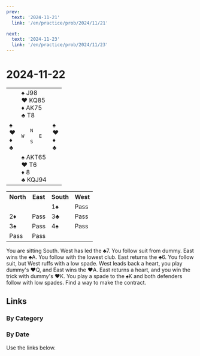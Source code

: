 ```yaml
---
prev:
  text: '2024-11-21'
  link: '/en/practice/prob/2024/11/21'

next:
  text: '2024-11-23'
  link: '/en/practice/prob/2024/11/23'
---
```


# 2024-11-22

<table class="deal">
	<tr>
		<td></td>
		<td>♠ J98<br>♥ KQ85<br>♦ AK75<br>♣ T8</td>
		<td></td>
	</tr>
	<tr>
		<td>♠ <br>♥ <br>♦ <br>♣ </td>
		<td><pre>   N<br>W     E<br>   S</pre></td>
		<td>♠ <br>♥ <br>♦ <br>♣ </td>
	</tr>
	<tr>
		<td></td>
		<td>♠ AKT65<br>♥ T6<br>♦ 8<br>♣ KQJ94</td>
		<td></td>
	</tr>
</table>

<table class="auction">
	<tr>
		<th>North</th>
		<th>East</th>
		<th>South</th>
		<th>West</th>
	</tr>
	<tr>
		<td></td>
		<td></td>
		<td>1♠</td>
		<td>Pass</td>
	</tr>
	<tr>
		<td>2♦</td>
		<td>Pass</td>
		<td>3♣</td>
		<td>Pass</td>
	</tr>
	<tr>
		<td>3♠</td>
		<td>Pass</td>
		<td>4♠</td>
		<td>Pass</td>
	</tr>
	<tr>
		<td>Pass</td>
		<td>Pass</td>
		<td></td>
		<td></td>
	</tr>
</table>

You are sitting South. West has led the ♣7. You follow suit from dummy. East wins the ♣A. You follow with the lowest club. East returns the ♣6. You follow suit, but West ruffs with a low spade. West leads back a heart, you play dummy's ♥Q, and East wins the ♥A. East returns a heart, and you win the trick with dummy's ♥K. You play a spade to the ♠K and both defenders follow with low spades. Find a way to make the contract.

## Links

[<Badge type="tip" text="Check Solution"/>](/en/learning/prob/2024/11/22)

### By Category

[<Badge type="tip" text="<--"/>](/en/practice/prob/2024/11/21)
[<Badge type="tip" text="Calendar"/>](/en/practice/calendar/2024/11)
[<Badge type="info" text="-->"/>](/en/practice/prob/2024/11/22#links)

### By Date

Use the links below.